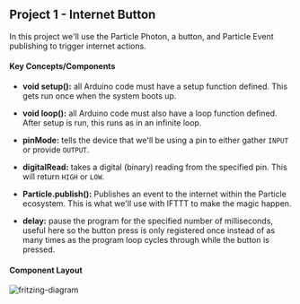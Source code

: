 ## Project 1 - Internet Button

In this project we'll use the Particle Photon, a button, and Particle Event publishing to trigger internet actions.

#### Key Concepts/Components
- **void setup():** all Arduino code must have a setup function defined. This gets run once when the system boots up.

- **void loop():** all Arduino code must also have a loop function defined. After setup is run, this runs as in an infinite loop.

- **pinMode:** tells the device that we'll be using a pin to either gather `INPUT` or provide `OUTPUT`.

- **digitalRead:** takes a digital (binary) reading from the specified pin. This will return `HIGH` or `LOW`.

- **Particle.publish():** Publishes an event to the internet within the Particle ecosystem. This is what we'll use with IFTTT to make the magic happen.

- **delay:** pause the program for the specified number of milliseconds, useful here so the button press is only registered once instead of as many times as the program loop cycles through while the button is pressed.


#### Component Layout

![fritzing-diagram](https://s3.amazonaws.com/vigesharing-is-vigecaring/jsinichko/1329rrwmi.jpg)
